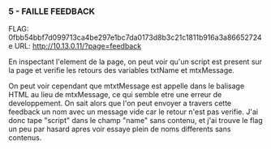 ### 5 - FAILLE FEEDBACK

FLAG: 0fbb54bbf7d099713ca4be297e1bc7da0173d8b3c21c1811b916a3a86652724e
URL:  http://10.13.0.11/?page=feedback

En inspectant l'element de la page,
on peut voir qu'un script est present sur la page et verifie les retours des variables txtName et mtxMessage.

On peut voir cependant que mtxtMessage est appelle dans le balisage HTML au lieu de mtxMessage, ce qui semble etre une erreur de developpement.
On sait alors que l'on peut envoyer a travers cette feedback un nom avec un message vide car le retour n'est pas verifie.
J'ai donc tape "script" dans le champ "name" sans contenu, et j'ai trouve le flag un peu par hasard apres voir essaye plein de noms differents sans contenus.
